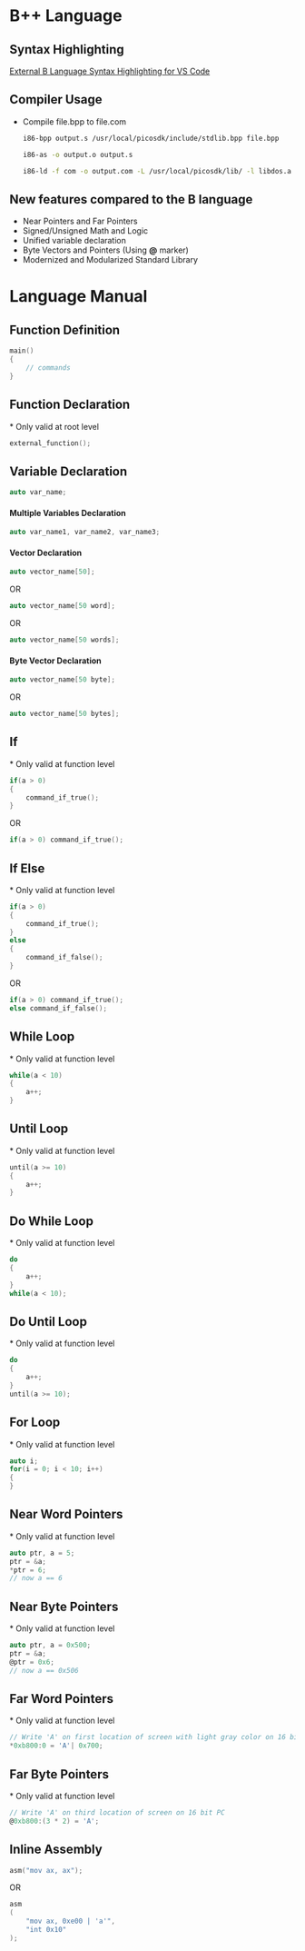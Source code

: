 # B++ Language

## Syntax Highlighting

[External B Language Syntax Highlighting for VS Code](https://github.com/b-foundation/vscode-b-syntax-highlighting)

## Compiler Usage

- Compile file.bpp to file.com

    ```sh
    i86-bpp output.s /usr/local/picosdk/include/stdlib.bpp file.bpp

    i86-as -o output.o output.s
    
    i86-ld -f com -o output.com -L /usr/local/picosdk/lib/ -l libdos.a output.o 
    ```

## New features compared to the B language

- Near Pointers and Far Pointers
- Signed/Unsigned Math and Logic
- Unified variable declaration
- Byte Vectors and Pointers (Using **@** marker)
- Modernized and Modularized Standard Library

# Language Manual

## Function Definition

```c
main()
{
    // commands
}
```

## Function Declaration

\* Only valid at root level

```c
external_function();
```

## Variable Declaration

```c
auto var_name;
```

#### Multiple Variables Declaration

```c
auto var_name1, var_name2, var_name3;
```

#### Vector Declaration

```c
auto vector_name[50];
```

OR

```c
auto vector_name[50 word];
```

OR

```c
auto vector_name[50 words];
```

#### Byte Vector Declaration

```c
auto vector_name[50 byte];
```

OR

```c
auto vector_name[50 bytes];
```

## If

\* Only valid at function level

```c
if(a > 0)
{
    command_if_true();
}
```

OR

```c
if(a > 0) command_if_true();
```

## If Else

\* Only valid at function level

```c
if(a > 0)
{
    command_if_true();
}
else
{
    command_if_false();
}
```

OR

```c
if(a > 0) command_if_true();
else command_if_false();
```

## While Loop

\* Only valid at function level

```c
while(a < 10)
{
    a++;
}
```

## Until Loop

\* Only valid at function level

```c
until(a >= 10)
{
    a++;
}
```
## Do While Loop

\* Only valid at function level

```c
do
{
    a++;
}
while(a < 10);
```

## Do Until Loop

\* Only valid at function level

```c
do
{
    a++;
}
until(a >= 10);
```

## For Loop

\* Only valid at function level

```c
auto i;
for(i = 0; i < 10; i++)
{
}
```

## Near Word Pointers

\* Only valid at function level

```c
auto ptr, a = 5;
ptr = &a;
*ptr = 6;
// now a == 6
```

## Near Byte Pointers

\* Only valid at function level

```c
auto ptr, a = 0x500;
ptr = &a;
@ptr = 0x6;
// now a == 0x506
```

## Far Word Pointers

\* Only valid at function level

```c
// Write 'A' on first location of screen with light gray color on 16 bit PC
*0xb800:0 = 'A'| 0x700;
```

## Far Byte Pointers

\* Only valid at function level

```c
// Write 'A' on third location of screen on 16 bit PC
@0xb800:(3 * 2) = 'A';
```

## Inline Assembly

```c
asm("mov ax, ax");
```

OR

```c
asm
(
    "mov ax, 0xe00 | 'a'",
    "int 0x10"
);
```

